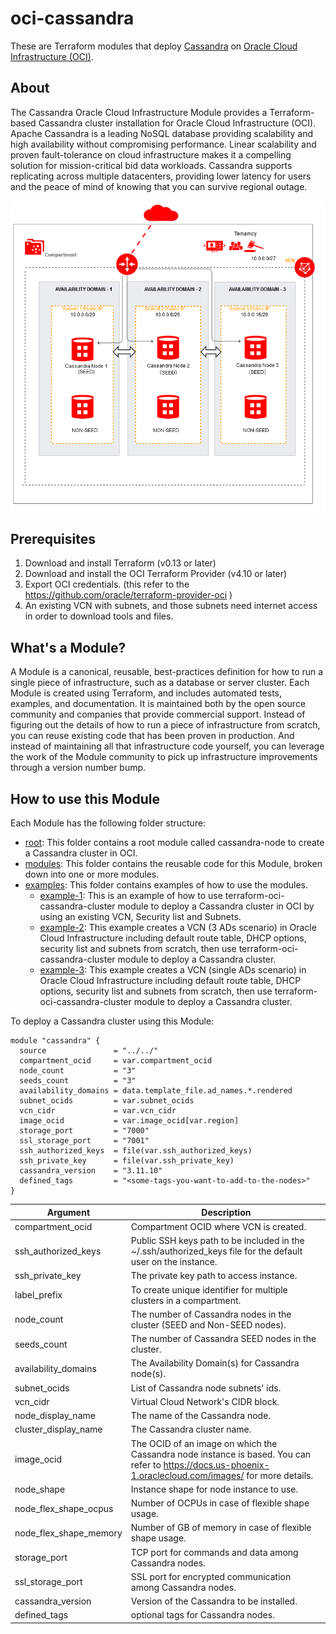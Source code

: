 # oci-cassandra
These are Terraform modules that deploy [Cassandra](http://cassandra.apache.org/) on [Oracle Cloud Infrastructure (OCI)](https://cloud.oracle.com/en_US/cloud-infrastructure).

## About
The Cassandra Oracle Cloud Infrastructure Module provides a Terraform-based Cassandra cluster installation for Oracle Cloud Infrastructure (OCI). Apache Cassandra is a leading NoSQL database providing scalability and high availability without compromising performance. Linear scalability and proven fault-tolerance on cloud infrastructure makes it a compelling solution for mission-critical bid data workloads. Cassandra supports replicating across multiple datacenters, providing lower latency for users and the peace of mind of knowing that you can survive regional outage.

![Cassandra cluster architecture](images/architecture.png)

## Prerequisites
1. Download and install Terraform (v0.13 or later)
2. Download and install the OCI Terraform Provider (v4.10 or later)
3. Export OCI credentials. (this refer to the https://github.com/oracle/terraform-provider-oci )
4. An existing VCN with subnets, and those subnets need internet access in order to download tools and files.

## What's a Module?
A Module is a canonical, reusable, best-practices definition for how to run a single piece of infrastructure, such as a database or server cluster. Each Module is created using Terraform, and includes automated tests, examples, and documentation. It is maintained both by the open source community and companies that provide commercial support.
Instead of figuring out the details of how to run a piece of infrastructure from scratch, you can reuse existing code that has been proven in production. And instead of maintaining all that infrastructure code yourself, you can leverage the work of the Module community to pick up infrastructure improvements through a version number bump.

## How to use this Module
Each Module has the following folder structure:
* [root](): This folder contains a root module called cassandra-node to create a Cassandra cluster in OCI.
* [modules](): This folder contains the reusable code for this Module, broken down into one or more modules.
* [examples](): This folder contains examples of how to use the modules.
  - [example-1](examples/example-1): This is an example of how to use terraform-oci-cassandra-cluster module to deploy a Cassandra cluster in OCI by using an existing VCN, Security list and Subnets.
  - [example-2](examples/example-2): This example creates a VCN (3 ADs scenario) in Oracle Cloud Infrastructure including default route table, DHCP options, security list and subnets from scratch, then use terraform-oci-cassandra-cluster module to deploy a Cassandra cluster.
  - [example-3](examples/example-3): This example creates a VCN (single ADs scenario) in Oracle Cloud Infrastructure including default route table, DHCP options, security list and subnets from scratch, then use terraform-oci-cassandra-cluster module to deploy a Cassandra cluster.

To deploy a Cassandra cluster using this Module:

```hcl
module "cassandra" {
  source               = "../../"
  compartment_ocid     = var.compartment_ocid
  node_count           = "3"
  seeds_count          = "3"
  availability_domains = data.template_file.ad_names.*.rendered
  subnet_ocids         = var.subnet_ocids
  vcn_cidr             = var.vcn_cidr
  image_ocid           = var.image_ocid[var.region]
  storage_port         = "7000"
  ssl_storage_port     = "7001"
  ssh_authorized_keys  = file(var.ssh_authorized_keys)
  ssh_private_key      = file(var.ssh_private_key)
  cassandra_version    = "3.11.10"
  defined_tags         = "<some-tags-you-want-to-add-to-the-nodes>"
}

```

Argument | Description
--- | ---
compartment_ocid | Compartment OCID where VCN is created.
ssh_authorized_keys | Public SSH keys path to be included in the ~/.ssh/authorized_keys file for the default user on the instance.
ssh_private_key | The private key path to access instance.
label_prefix | To create unique identifier for multiple clusters in a compartment.
node_count | The number of Cassandra nodes in the cluster (SEED and Non-SEED nodes).
seeds_count  | The number of Cassandra SEED nodes in the cluster.
availability_domains | The Availability Domain(s) for Cassandra node(s).
subnet_ocids | List of Cassandra node subnets' ids.
vcn_cidr | Virtual Cloud Network's CIDR block.
node_display_name | The name of the Cassandra node.
cluster_display_name | The Cassandra cluster name.
image_ocid | The OCID of an image on which the Cassandra node instance is based. You can refer to https://docs.us-phoenix-1.oraclecloud.com/images/ for more details.
node_shape | Instance shape for node instance to use.
node_flex_shape_ocpus | Number of OCPUs in case of flexible shape usage.
node_flex_shape_memory | Number of GB of memory in case of flexible shape usage.
storage_port | TCP port for commands and data among Cassandra nodes.
ssl_storage_port | SSL port for encrypted communication among Cassandra nodes.
cassandra_version | Version of the Cassandra to be installed.
defined_tags | optional tags for Cassandra nodes.
